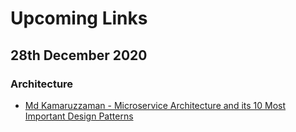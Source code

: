 # Upcoming Links

## 28th December 2020

### Architecture
- [Md Kamaruzzaman - Microservice Architecture and its 10 Most Important Design Patterns](https://towardsdatascience.com/microservice-architecture-and-its-10-most-important-design-patterns-824952d7fa41)
